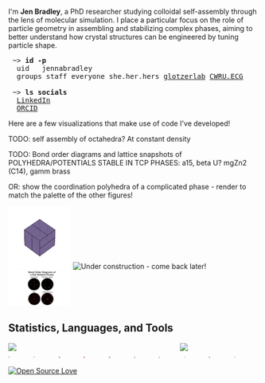 I'm **Jen Bradley**, a PhD researcher studying colloidal self-assembly through the lens of molecular simulation. I place a particular focus on the role of particle geometry in assembling and stabilizing complex phases, aiming to better understand how crystal structures can be engineered by tuning particle shape.

<pre>
 ~> <strong>id -p</strong>
  uid	jennabradley
  groups staff everyone she.her.hers <a href="https://github.com/glotzerlab">glotzerlab</a> <a href="https://engineering.case.edu/research/labs/electro-ceramics/about">CWRU.ECG</a>

 ~> <strong>ls socials</strong>
  <a href="https://www.linkedin.com/in/jenbrad">LinkedIn</a>
  <a href="https://orcid.org/0009-0007-2443-2982">ORCID</a>
</pre>

 <!--- Style for the block above is based on the excellent profile at https://github.com/hedyhli/hedyhl --->

Here are a few visualizations that make use of code I've developed!

TODO: self assembly of octahedra? At constant density

TODO: Bond order diagrams and lattice snapshots of POLYHEDRA/POTENTIALS STABLE IN TCP PHASES: a15, beta U? mgZn2 (C14), gamm brass

OR: show the coordination polyhedra of a complicated phase - render to match the palette of the other figures!

<div>
    <img src='src/pyritohedron.gif' alt='Pyritohedra' width='25%'/>
    <img src='image.jpg' alt='Under construction - come back later!' width='25%'/>
    <img src='src/bods.svg' alt='Bond-order diagrams for a few related phases!' width='25%'/>
</div>

## Statistics, Languages, and Tools

<!--- ![Github Statistics](https://github-profile-summary-cards.vercel.app/api/cards/stats?username=janbridley&theme=github) ![Languages](https://github-profile-summary-cards.vercel.app/api/cards/most-commit-language?username=janbridley&theme=github) --->

<div style="display: flex; justify-content: space-between;">
  <img src="https://github-profile-summary-cards.vercel.app/api/cards/stats?username=janbridley&theme=github" width="31.5%" />
  <img src="https://github-profile-summary-cards.vercel.app/api/cards/most-commit-language?username=janbridley&theme=github" width="31.5%" />
</div>


<div style="display: flex;">
  <a href="https://www.python.org/"><img src="src/icons/python.svg" width="6%" alt="Python"></a>
  <a href="https://pytest.org/"><img src="src/icons/pytest.svg" width="6%" alt="Pytest"></a>
  <a href="https://isocpp.org/"><img src="src/icons/cpp.svg" width="6%" alt="C++"></a>
  <a href="https://www.rust-lang.org/"><img src="src/icons/rust.svg" width="6%" alt="Rust"></a>
  <a href="https://www.markdownguide.org/"><img src="src/icons/md.svg" width="6%" alt="Markdown"></a>
  <a href="https://www.gnu.org/software/bash/"><img src="src/icons/bash.svg" width="6%" alt="Bash"></a>
  <a href="https://git-scm.com/"><img src="src/icons/git.svg" width="6%" alt="Git"></a>
  <a href="https://github.com/features/actions"><img src="src/icons/github_actions.svg" width="6%" alt="GitHub Actions"></a>
  <a href="https://docs.readthedocs.io/en/stable/"><img src="src/icons/rtd.svg" width="6%" alt="Read the Docs"></a>
  <a href="https://helix-editor.com/"><img src="src/icons/hx.svg" width="6%" alt="Helix Editor"></a>
</div>

<!--- Thanks to [Devicon.dev](https://devicon.dev) for the svg logos that were adapted for this README.md --->



[![Open Source Love](https://badges.frapsoft.com/os/v2/open-source.svg?v=103)](https://github.com/ellerbrock/open-source-badges/)
